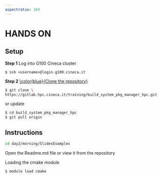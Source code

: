 ```yaml
---
aspectratio: 169
---
```



# HANDS ON

## Setup

**Step 1** Log into G100 Cineca cluster

```shell
$ ssh <username>@login.g100.cineca.it
```

**Step 2** [\color{blue}{Clone the repository}](https://gitlab.hpc.cineca.it/training/build_system_pkg_manager_hpc.git)

```{.bash style=bashstyle}
$ git clone \ 
https://gitlab.hpc.cineca.it/training/build_system_pkg_manager_hpc.git
```

or update 

```{.bash style=bashstyle}
$ cd build_system_pkg_manager_hpc 
$ git pull origin 
```

## Instructions

```{.bash style=bashstyle}
cd day2/morning/SlidesExamples
```

Open the Readme.md file or view it from the repository

Loading the cmake module

```{.bash style=bashstyle}
$ module load cmake
```

